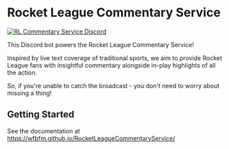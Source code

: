# Rocket League Commentary Service

[![RL Commentary Service Discord](https://discordapp.com/api/guilds/1048640527920271381/embed.png?style=banner2)](https://discord.gg/Y8sBAmrzrq)

This Discord bot powers the Rocket League Commentary Service!

Inspired by live text coverage of traditional sports, we aim to provide Rocket League fans
with insightful commentary alongside in-play highlights of all the action.

So, if you're unable to catch the broadcast - you don't need to worry about 
missing a thing!

## Getting Started

See the documentation at https://wfbfm.github.io/RocketLeagueCommentaryService/

